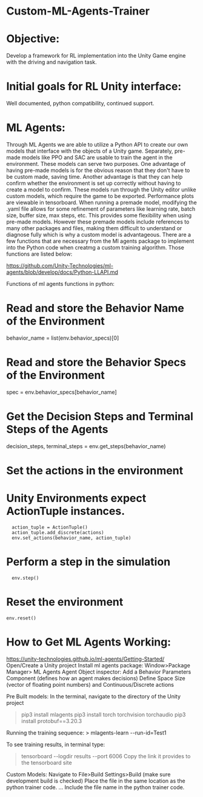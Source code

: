 # Custom-ML-Agents-Trainer
# Objective:
Develop a framework for RL implementation into the Unity Game engine with the driving and navigation task.

# Initial goals for RL Unity interface: 
Well documented, python compatibility, continued support. 

# ML Agents:
Through ML Agents we are able to utilize a Python API to create our own models that interface with the objects of a Unity game. Separately, pre-made models like PPO and SAC are usable to train the agent in the environment. These models can serve two purposes. One advantage of having pre-made models is for the obvious reason that they don't have to be custom made, saving time. Another advantage  is that they can help confirm whether the environment is set up correctly without having to create a model to confirm. These models run through the Unity editor unlike custom models, which require the game to be exported. Performance plots are viewable in tensorboard. When running a premade model, modifying the .yaml file allows for some refinement of parameters like learning rate, batch size, buffer size, max steps,  etc. This provides some flexibility when using pre-made models. However these premade models include references to many other packages and files, making them difficult to understand or diagnose fully which is why a custom model is advantageous. There are a few functions that are necessary from the Ml agents package to implement into the Python code when creatmg a custom training algorithm. Those functions are listed below:

https://github.com/Unity-Technologies/ml-agents/blob/develop/docs/Python-LLAPI.md

Functions of ml agents functions in python:
# Read and store the Behavior Name of the Environment
behavior_name = list(env.behavior_specs)[0]

 # Read and store the Behavior Specs of the Environment
 spec = env.behavior_specs[behavior_name]

# Get the Decision Steps and Terminal Steps of the Agents
decision_steps, terminal_steps = env.get_steps(behavior_name)

# Set the actions in the environment
# Unity Environments expect ActionTuple instances.
      action_tuple = ActionTuple()
      action_tuple.add_discrete(actions)
      env.set_actions(behavior_name, action_tuple)

# Perform a step in the simulation
      env.step()

# Reset the environment
    env.reset()

# How to Get ML Agents Working:
https://unity-technologies.github.io/ml-agents/Getting-Started/
Open/Create a Unity project
Install ml agents package: Window>Package Manager> ML Agents
Agent Object inspector: 
Add a Behavior Parameters Component (defines how an agent makes decisions)
Define Space Size (vector of floating point numbers) and Continuous/Discrete actions 


Pre Built models:
In the terminal, navigate to the directory of the Unity project
> pip3 install mlagents
> pip3 install torch torchvision torchaudio
> pip3 install protobuf==3.20.3

Running the training sequence:
	> mlagents-learn --run-id=Test1

To see training results, in terminal type: 
> tensorboard --logdir results --port 6006
	Copy the link it provides to the tensorboard site

Custom Models:
Navigate to File>Build Settings>Build  (make sure development build is checked)
Place the file in the same location as the python trainer code.
…
Include the file name in the python trainer code.

